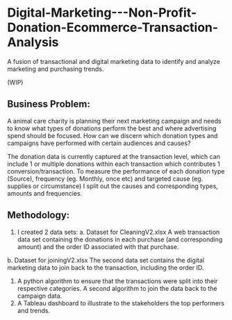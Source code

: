 # Digital-Marketing---Non-Profit-Donation-Ecommerce-Transaction-Analysis
A fusion of transactional and digital marketing data to identify and analyze marketing and purchasing trends. 

(WIP)
## Business Problem: 
A animal care charity is planning their next marketing campaign and needs to know what types of donations perform the best and where advertising spend should be focused. How can we discern which donation types and campaigns have performed with certain audiences and causes?

The donation data is currently captured at the transaction level, which can include 1 or multiple donations within each transaction which contributes 1 conversion/transaction.  To measure the performance of each donation type (Source), frequency (eg. Monthly, once etc) and targeted cause (eg. supplies or circumstance) I split out the causes and corresponding types, amounts and frequencies.


## Methodology: 
1.	I created 2 data sets:
a.	Dataset for CleaningV2.xlsx
A web transaction data set containing the donations in each purchase (and corresponding amount) and the order ID associated with that purchase.

b.	Dataset for joiningV2.xlsx
The second data set contains the digital marketing data to join back to the transaction, including the order ID.

1.	A python algorithm to ensure that the transactions were split into their respective categories. A second algorithm to join the data back to the campaign data.
2.	A Tableau dashboard to illustrate to the stakeholders the top performers and trends.
